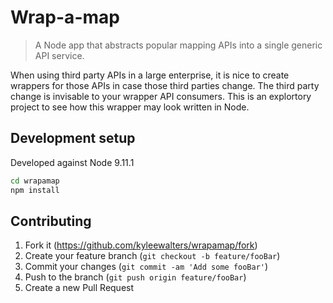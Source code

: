 # Wrap-a-map
> A Node app that abstracts popular mapping APIs into a single generic API service.

When using third party APIs in a large enterprise, it is nice to create wrappers for those APIs in case those third parties change. The third party change is invisable to your wrapper API consumers. This is an explortory project to see how this wrapper may look written in Node. 

## Development setup

Developed against Node 9.11.1

```sh
cd wrapamap
npm install
```

## Contributing

1. Fork it (<https://github.com/kyleewalters/wrapamap/fork>)
2. Create your feature branch (`git checkout -b feature/fooBar`)
3. Commit your changes (`git commit -am 'Add some fooBar'`)
4. Push to the branch (`git push origin feature/fooBar`)
5. Create a new Pull Request
